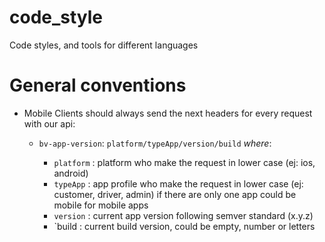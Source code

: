 # code_style
Code styles, and tools for different languages

# General conventions

- Mobile Clients should always send the next headers for every request with our api: 

  * `bv-app-version`: `platform/typeApp/version/build` _where_:
  
    - `platform` : platform who make the request in lower case (ej: ios, android)
    - `typeApp` : app profile who make the request in lower case (ej: customer, driver, admin) if there are only one app could be mobile for mobile apps
    - `version` : current app version following semver standard (x.y.z)
    - `build : current build version, could be empty, number or letters
